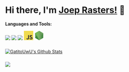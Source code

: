 # Hi there, I'm [Joep Rasters!](https://joeprasters.nl) 👋

**Languages and Tools:**  

<code><img height="30" src="https://image.flaticon.com/icons/png/512/226/226777.png"></code>
<code><img height="30" src="https://user-images.githubusercontent.com/674621/71187801-14e60a80-2280-11ea-94c9-e56576f76baf.png"></code>
<code><img height="30" src="https://upload.wikimedia.org/wikipedia/commons/thumb/9/9c/IntelliJ_IDEA_Icon.svg/1200px-IntelliJ_IDEA_Icon.svg.png"></code>
<code><img height="30" src="https://raw.githubusercontent.com/github/explore/80688e429a7d4ef2fca1e82350fe8e3517d3494d/topics/javascript/javascript.png"></code>
<code><img height="30" src="https://raw.githubusercontent.com/github/explore/80688e429a7d4ef2fca1e82350fe8e3517d3494d/topics/nodejs/nodejs.png"></code>    



### 

<a href="https://github.com/GamerJoep">
  <img align="center" src="https://github-readme-stats.anuraghazra1.vercel.app/api?username=GamerJoep&include_all_commits=true&show_icons=true&theme=darcula&count_private=true" alt="GatitoUwU's Github Stats" />
  
</a>

### 

<a href="https://github.com/GamerJoep">
  <img align="center" src="https://github-readme-stats.anuraghazra1.vercel.app/api/top-langs/?username=GamerJoep&layout=compact&theme=darcula" />
</a>
